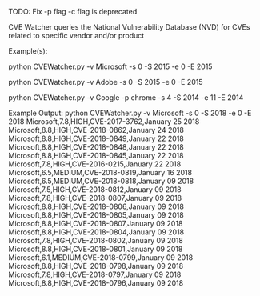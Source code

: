 TODO:
Fix -p flag
-c flag is deprecated

CVE Watcher queries the National Vulnerability Database (NVD) for CVEs related to specific vendor and/or product


Example(s):

python CVEWatcher.py -v Microsoft -s 0 -S 2015 -e 0 -E 2015

python CVEWatcher.py -v Adobe -s 0 -S 2015 -e 0 -E 2015

python CVEWatcher.py -v Google -p chrome -s 4 -S 2014 -e 11 -E 2014


Example Output:
python CVEWatcher.py -v Microsoft -s 0 -S 2018 -e 0 -E 2018
Microsoft,7.8,HIGH,CVE-2017-3762,January  25  2018
Microsoft,8.8,HIGH,CVE-2018-0862,January  24  2018
Microsoft,8.8,HIGH,CVE-2018-0849,January  22  2018
Microsoft,8.8,HIGH,CVE-2018-0848,January  22  2018
Microsoft,8.8,HIGH,CVE-2018-0845,January  22  2018
Microsoft,7.8,HIGH,CVE-2016-0215,January  22  2018
Microsoft,6.5,MEDIUM,CVE-2018-0819,January  16  2018
Microsoft,6.5,MEDIUM,CVE-2018-0818,January  09  2018
Microsoft,7.5,HIGH,CVE-2018-0812,January  09  2018
Microsoft,7.8,HIGH,CVE-2018-0807,January  09  2018
Microsoft,8.8,HIGH,CVE-2018-0806,January  09  2018
Microsoft,8.8,HIGH,CVE-2018-0805,January  09  2018
Microsoft,8.8,HIGH,CVE-2018-0807,January  09  2018
Microsoft,8.8,HIGH,CVE-2018-0804,January  09  2018
Microsoft,7.8,HIGH,CVE-2018-0802,January  09  2018
Microsoft,8.8,HIGH,CVE-2018-0801,January  09  2018
Microsoft,6.1,MEDIUM,CVE-2018-0799,January  09  2018
Microsoft,8.8,HIGH,CVE-2018-0798,January  09  2018
Microsoft,7.8,HIGH,CVE-2018-0797,January  09  2018
Microsoft,8.8,HIGH,CVE-2018-0796,January  09  2018
